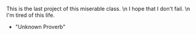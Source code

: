 This is the last project of this miserable class. \n
I hope that I don't fail. \n
I'm tired of this life.

- "Unknown Proverb"


